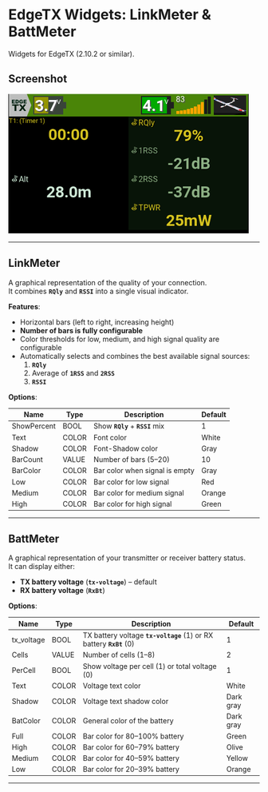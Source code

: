 # EdgeTX Widgets: LinkMeter & BattMeter

Widgets for EdgeTX (2.10.2 or similar).

## Screenshot

![Screenshot](images/screenshot.png)

---

## LinkMeter

A graphical representation of the quality of your connection.  
It combines **`RQly`** and **`RSSI`** into a single visual indicator.

**Features**:
- Horizontal bars (left to right, increasing height)
- **Number of bars is fully configurable**
- Color thresholds for low, medium, and high signal quality are configurable
- Automatically selects and combines the best available signal sources:
  1. **`RQly`**
  2. Average of **`1RSS`** and **`2RSS`**
  3. **`RSSI`**

**Options**:

| Name        | Type  | Description                               | Default   |
|-------------|-------|-------------------------------------------|-----------|
| ShowPercent | BOOL  | Show **`RQly`** + **`RSSI`** mix           | 1         |
| Text        | COLOR | Font color                                | White     |
| Shadow      | COLOR | Font-Shadow color                         | Gray      |
| BarCount    | VALUE | Number of bars (5–20)                     | 10        |
| BarColor    | COLOR | Bar color when signal is empty            | Gray      |
| Low         | COLOR | Bar color for low signal                  | Red       |
| Medium      | COLOR | Bar color for medium signal               | Orange    |
| High        | COLOR | Bar color for high signal                 | Green     |

---

## BattMeter


A graphical representation of your transmitter or receiver battery status.  
It can display either:

- **TX battery voltage** (**`tx-voltage`**) – default
- **RX battery voltage** (**`RxBt`**)

**Options**:

| Name       | Type   | Description                                                   | Default   |
|------------|--------|---------------------------------------------------------------|-----------|
| tx_voltage | BOOL   | TX battery voltage **`tx-voltage`** (1) or RX battery **`RxBt`** (0) | 1         |
| Cells      | VALUE  | Number of cells (1–8)                                         | 2         |
| PerCell    | BOOL   | Show voltage per cell (1) or total voltage (0)                | 1         |
| Text       | COLOR  | Voltage text color                                            | White     |
| Shadow     | COLOR  | Voltage text shadow color                                     | Dark gray |
| BatColor   | COLOR  | General color of the battery                                  | Dark gray |
| Full       | COLOR  | Bar color for 80–100% battery                                 | Green     |
| High       | COLOR  | Bar color for 60–79% battery                                  | Olive     |
| Medium     | COLOR  | Bar color for 40–59% battery                                  | Yellow    |
| Low        | COLOR  | Bar color for 20–39% battery                                  | Orange    |

---

